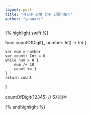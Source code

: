 ```yaml
---
layout: post
title: "자릿수 판별 함수 만들어보기"
author: "younari"
---
```


{% highlight swift %}

func countOfDigit(_ number: Int) -> Int {
    
    var num = number
    var count: Int = 0
    while num > 0 {
        num /= 10
        count += 1
    }
    return count
}

countOfDigit(12345) // 5자리수

{% endhighlight %}


